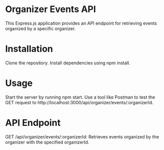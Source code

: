 # Organizer Events API
This Express.js application provides an API endpoint for retrieving events organized by a specific organizer.

# Installation
Clone the repository.
Install dependencies using npm install.

# Usage
Start the server by running npm start.
Use a tool like Postman to test the GET request to http://localhost:3000/api/organizer/events/:organizerId.

# API Endpoint
GET /api/organizer/events/:organizerId: Retrieves events organized by the organizer with the specified organizerId.